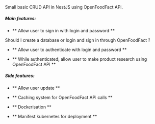 Small basic CRUD API in NestJS using OpenFoodFact API.

##### Main features:

 - ** Allow user to sign in with login and password **

 Should I create a database or login and sign in through OpenFoodFact ?
 
 - ** Allow user to authenticate with login and password **

 - ** While authenticated, allow user to make product research using OpenFoodFact API **


##### Side features:

- ** Allow user update **

- ** Caching system for OpenFoodFact API calls **

- ** Dockerisation **

- ** Manifest kubernetes for deployment **

